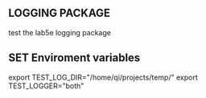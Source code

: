 ## LOGGING PACKAGE

test the lab5e logging package

## SET Enviroment variables

export TEST_LOG_DIR="/home/qi/projects/temp/"
export TEST_LOGGER="both"
